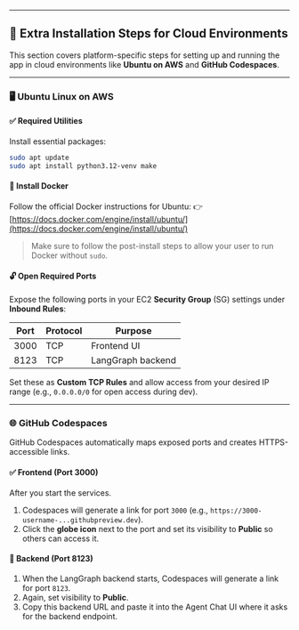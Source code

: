 
---

## 🔧 Extra Installation Steps for Cloud Environments

This section covers platform-specific steps for setting up and running the app in cloud environments like **Ubuntu on AWS** and **GitHub Codespaces**.

---

### 🖥️ Ubuntu Linux on AWS

#### ✅ Required Utilities

Install essential packages:

```bash
sudo apt update
sudo apt install python3.12-venv make
```

#### 🐳 Install Docker

Follow the official Docker instructions for Ubuntu:
👉 [https://docs.docker.com/engine/install/ubuntu/](https://docs.docker.com/engine/install/ubuntu/)

> Make sure to follow the post-install steps to allow your user to run Docker without `sudo`.

#### 🔓 Open Required Ports

Expose the following ports in your EC2 **Security Group** (SG) settings under **Inbound Rules**:

| Port | Protocol | Purpose           |
| ---- | -------- | ----------------- |
| 3000 | TCP      | Frontend UI       |
| 8123 | TCP      | LangGraph backend |

Set these as **Custom TCP Rules** and allow access from your desired IP range (e.g., `0.0.0.0/0` for open access during dev).

---

### 🌐 GitHub Codespaces

GitHub Codespaces automatically maps exposed ports and creates HTTPS-accessible links.

#### ✅ Frontend (Port 3000)

After you start the services. 
1. Codespaces will generate a link for port `3000` (e.g., `https://3000-username-...githubpreview.dev`).
2. Click the **globe icon** next to the port and set its visibility to **Public** so others can access it.

#### 🔁 Backend (Port 8123)

1. When the LangGraph backend starts, Codespaces will generate a link for port `8123`.
2. Again, set visibility to **Public**.
3. Copy this backend URL and paste it into the Agent Chat UI where it asks for the backend endpoint.


